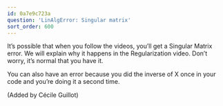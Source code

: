 ```yaml
---
id: 0a7e9c723a
question: 'LinAlgError: Singular matrix'
sort_order: 600
---
```


It’s possible that when you follow the videos, you’ll get a Singular Matrix error. We will explain why it happens in the Regularization video. Don’t worry, it’s normal that you have it.

You can also have an error because you did the inverse of X once in your code and you’re doing it a second time.

(Added by Cécile Guillot)

